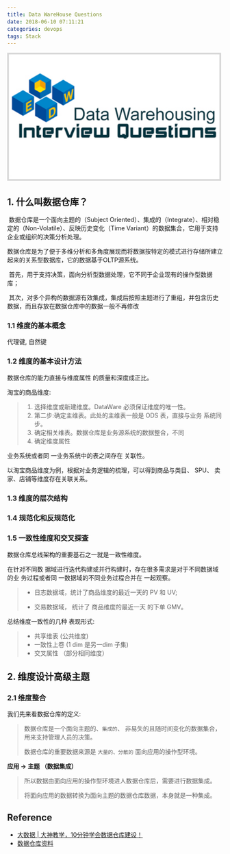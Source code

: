 ```yaml
---
title: Data WareHouse Questions
date: 2018-06-10 07:11:21
categories: devops
tags: Stack
---
```


<!--<img src="/images/dataware/dataware-1.png" width="550" alt="Tech Stack" />

<img src="/images/dataware/dataware-2.jpg" width="550" alt="Tech Stack" />
-->
<img src="/images/dataware/data-warehousing-questions-logo.jpg" width="500" alt="data warehousing questions logo" />

<!-- more -->

## 1. 什么叫数据仓库？

 数据仓库是一个面向主题的（Subject Oriented）、集成的（Integrate）、相对稳定的（Non-Volatile）、反映历史变化（Time Variant）的数据集合，它用于支持企业或组织的决策分析处理。

数据仓库是为了便于多维分析和多角度展现而将数据按特定的模式进行存储所建立起来的关系型数据库，它的数据基于OLTP源系统。

 首先，用于支持决策，面向分析型数据处理，它不同于企业现有的操作型数据库；

 其次，对多个异构的数据源有效集成，集成后按照主题进行了重组，并包含历史数据，而且存放在数据仓库中的数据一般不再修改


### 1.1 维度的基本概念

代理键, 自然键

### 1.2 维度的基本设计方法

数据仓库的能力直接与维度属性 的质量和深度成正比。


淘宝的商品维度:

> 1. 选择维度或新建维度。DataWare 必须保证维度的唯一性。
> 2. 第二步:确定主维表。此处的主维表一般是 ODS 表，直接与业务 系统同步。
> 3. 确定相关维表。数据仓库是业务源系统的数据整合，不同
> 4. 确定维度属性

业务系统或者同 一业务系统中的表之间存在 关联性。

以淘宝商品维度为例，根据对业务逻辑的梳理，可以得到商品与类目、 SPU、 卖家、店铺等维度存在关联关系。

### 1.3 维度的层次结构

### 1.4 规范化和反规范化

### 1.5 一致性维度和交叉探查

数据仓库总线架构的重要基石之一就是一致性维度。

在针对不同数 据域进行迭代构建或并行构建时，存在很多需求是对于不同数据域的业 务过程或者同 一数据域的不同业务过程合并在 一起观察。

> - 日志数据域，统计了商品维度的最近一天的 PV 和 UV; 
>
> - 交易数据域， 统计了 商品维度的最近一天 的下单 GMV。

总结维度一致性的几种 表现形式:

> - 共享维表  (公共维度)
> - 一致性上卷  (1 dim 是另一dim 子集)
> - 交叉属性  （部分相同维度）

## 2. 维度设计高级主题

### 2.1 维度整合

我们先来看数据仓库的定义:

> 数据仓库是一个面向主题的、`集成的`、 非易失的且随时间变化的数据集合，用来支持管理人员的决策。
>
> 数据仓库的重要数据来源是 `大量的、分散的` 面向应用的操作型环境。

**应用 -> 主题 （数据集成）**

> 所以数据由面向应用的操作型环境进人数据仓库后，需要进行数据集成。
> 
> 将面向应用的数据转换为面向主题的数据仓库数据，本身就是一种集成。

<!--### 2.2 水平拆分

### 2.2 垂直拆分

### 2.3 历史归档

## 3. 维度变化

### 3.1 缓慢变化维

### 3.2 快照维表

### 3.3 极限存储

### 3.4 微型维度

## 4. 特殊维度

### 4.1 递归层次

### 4.2 行为维度
-->
## Reference

- [大数据 | 大神教学，10分钟学会数据仓库建设！](https://www.shangyexinzhi.com/article/157255.html)
- [数据仓库资料](https://blog.csdn.net/u013412535/article/details/45439929)
